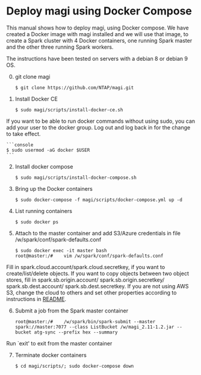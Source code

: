 # Deploy magi using Docker Compose

This manual shows how to deploy magi, using Docker compose. We have created a Docker image with magi installed and we will use that image, to create a Spark cluster with 4 Docker containers, one running Spark master and the other three running Spark workers. 

The instructions have been tested on servers with a debian 8 or debian 9 OS. 

0. git clone magi
	```console
	$ git clone https://github.com/NTAP/magi.git
	```
1. Install Docker CE 
	```console
	$ sudo magi/scripts/install-docker-ce.sh
	```
If you want to be able to run docker commands without using sudo, you can add your user to the docker group. Log out and log back in for the change to take effect.

	```console
	$ sudo usermod -aG docker $USER
	```  

2. Install docker compose
	```console
	$ sudo magi/scripts/install-docker-compose.sh
	```
3. Bring up the Docker containers
	```console
	$ sudo docker-compose -f magi/scripts/docker-compose.yml up -d
	```
4. List running containers
	```console
	$ sudo docker ps 
	```
5. Attach to the master container and add S3/Azure credentials in file /w/spark/conf/spark-defaults.conf
	```console
	$ sudo docker exec -it master bash  
	root@master:/#    vim /w/spark/conf/spark-defaults.conf
	```
Fill in spark.cloud.account/spark.cloud.secretkey, if you want to create/list/delete objects. If you want to copy objects between two object stores, fill in spark.sb.origin.account/ spark.sb.origin.secretkey/ spark.sb.dest.account/ spark.sb.dest.secretkey. If you are not using AWS S3, change the cloud to others and set other properties according to instructions in [README](../README.md).

6. Submit a job from the Spark master container
	```console
	root@master:/#    /w/spark/bin/spark-submit --master spark://master:7077 --class ListBucket /w/magi_2.11-1.2.jar --bucket atg-sync --prefix hex --summary
	```
Run `exit' to exit from the master container

7. Terminate docker containers
	```console
	$ cd magi/scripts/; sudo docker-compose down
	```
